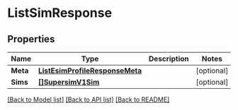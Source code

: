 # ListSimResponse

## Properties

Name | Type | Description | Notes
------------ | ------------- | ------------- | -------------
**Meta** | [**ListEsimProfileResponseMeta**](ListEsimProfileResponseMeta.md) |  |[optional] 
**Sims** | [**[]SupersimV1Sim**](SupersimV1Sim.md) |  |[optional] 

[[Back to Model list]](../README.md#documentation-for-models) [[Back to API list]](../README.md#documentation-for-api-endpoints) [[Back to README]](../README.md)


